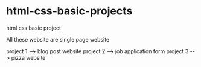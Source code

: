 # html-css-basic-projects
html css basic project 

All these website are single page website 

project 1 --> blog post website 
project 2 --> job application form
project 3 --> pizza website

